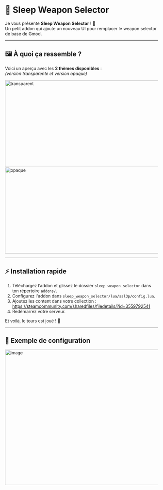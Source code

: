 # 🔫 Sleep Weapon Selector

Je vous présente **Sleep Weapon Selector** ! 🎉  
Un petit addon qui ajoute un nouveau UI pour remplacer le weapon selector de base de Gmod.  

---

## 🖼️ À quoi ça ressemble ?

Voici un aperçu avec les **2 thèmes disponibles** :  
*(version transparente et version opaque)*

<img width="592" height="285" alt="transparent" src="https://github.com/user-attachments/assets/4662b69e-ded0-4e94-9df2-4500519ab7e4" />
<img width="592" height="285" alt="opaque" src="https://github.com/user-attachments/assets/2a664d6b-00f6-4765-b7df-b6e66c7ee19d" />


---

## ⚡ Installation rapide

1. Téléchargez l’addon et glissez le dossier `sleep_weapon_selector` dans ton répertoire `addons/`.
2. Configurez l'addon dans `sleep_weapon_selector/lua/ssl3p/config.lua`.
3. Ajoutez les content dans votre collection : https://steamcommunity.com/sharedfiles/filedetails/?id=3559792541
4. Redémarrez votre serveur. 

Et voilà, le tours est joué ! 🚀

---

## 🔧 Exemple de configuration

<img width="941" height="446" alt="image" src="https://github.com/user-attachments/assets/0dbf54b4-467d-45f5-9ea1-77582af7d04e" />

